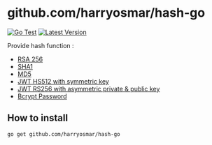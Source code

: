 # github.com/harryosmar/hash-go

[![Go Test](https://github.com/harryosmar/hash-go/actions/workflows/go_test.yml/badge.svg)](https://github.com/harryosmar/hash-go/actions/workflows/go_test.yml)
[![Latest Version](https://img.shields.io/github/release/harryosmar/hash-go.svg?style=flat-square)](https://github.com/harryosmar/hash-go/releases)

Provide hash function :
- [RSA 256](https://github.com/harryosmar/hash-go/blob/master/signer_rsa256.go)
- [SHA1](https://github.com/harryosmar/hash-go/blob/master/signer_sha1.go)
- [MD5](https://github.com/harryosmar/hash-go/blob/master/signer_md5.go)
- [JWT HS512 with symmetric key](https://github.com/harryosmar/hash-go/blob/master/jwt_hs512.go) 
- [JWT RS256 with asymmetric private & public key](https://github.com/harryosmar/hash-go/blob/master/jwt_rs256.go)
- [Bcrypt Password](https://github.com/harryosmar/hash-go/blob/master/password.go)

## How to install

```
go get github.com/harryosmar/hash-go
```
